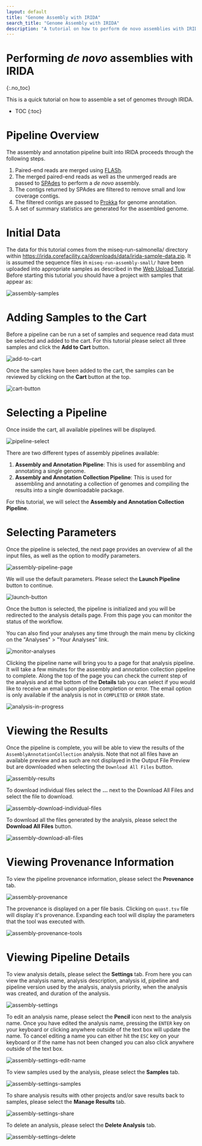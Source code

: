 ```yaml
---
layout: default
title: "Genome Assembly with IRIDA"
search_title: "Genome Assembly with IRIDA"
description: "A tutorial on how to perform de novo assemblies with IRIDA."
---
```


Performing *de novo* assemblies with IRIDA
==========================================
{:.no_toc}

This is a quick tutorial on how to assemble a set of genomes through IRIDA.

* TOC
{:toc}

Pipeline Overview
=================

The assembly and annotation pipeline built into IRIDA proceeds through the following steps.

1. Paired-end reads are merged using [FLASh][].
2. The merged paired-end reads as well as the unmerged reads are passed to [SPAdes][] to perform a *de novo* assembly.
3. The contigs returned by SPAdes are filtered to remove small and low coverage contigs.
4. The filtered contigs are passed to [Prokka][] for genome annotation.
5. A set of summary statistics are generated for the assembled genome.

Initial Data
============

The data for this tutorial comes from the miseq-run-salmonella/ directory within <https://irida.corefacility.ca/downloads/data/irida-sample-data.zip>.  It is assumed the sequence files in `miseq-run-assembly-small/` have been uploaded into appropriate samples as described in the [Web Upload Tutorial][].  Before starting this tutorial you should have a project with samples that appear as:

![assembly-samples][]

Adding Samples to the Cart
==========================

Before a pipeline can be run a set of samples and sequence read data must be selected and added to the cart.  For this tutorial please select all three samples and click the **Add to Cart** button.

![add-to-cart][]

Once the samples have been added to the cart, the samples can be reviewed by clicking on the **Cart** button at the top.

![cart-button][]

Selecting a Pipeline
====================

Once inside the cart, all available pipelines will be displayed.

![pipeline-select][]

There are two different types of assembly pipelines available:

1. **Assembly and Annotation Pipeline**:  This is used for assembling and annotating a single genome.
2. **Assembly and Annotation Collection Pipeline**:  This is used for assembling and annotating a collection of genomes and compiling the results into a single downloadable package.

For this tutorial, we will select the **Assembly and Annotation Collection Pipeline**.

Selecting Parameters
====================

Once the pipeline is selected, the next page provides an overview of all the input files, as well as the option to modify parameters.

![assembly-pipeline-page][]

We will use the default parameters.  Please select the **Launch Pipeline** button to continue.

![launch-button][]

Once the button is selected, the pipeline is initialized and you will be redirected to the analysis details page. From this page you can monitor the status of the workflow.

You can also find your analyses any time through the main menu by clicking on the "Analyses" > "Your Analyses" link.

![monitor-analyses][]

Clicking the pipeline name will bring you to a page for that analysis pipeline. It will take a few minutes for the assembly and annotation collection pipeline to complete. Along the top of the page you can check the current step of the analysis and at the bottom of the **Details** tab you can select if you would like to receive an email upon pipeline completion or error. The email option is only available if the analysis is not in `COMPLETED` or `ERROR` state.

![analysis-in-progress][]

Viewing the Results
===================

Once the pipeline is complete, you will be able to view the results of the `AssemblyAnnotationCollection` analysis. Note that not all files have an available preview and as such are not displayed in the Output File Preview but are downloaded when selecting the `Download All Files` button.

![assembly-results][]

To download individual files select the **...** next to the Download All Files and select the file to download.

![assembly-download-individual-files][]

To download all the files generated by the analysis, please select the **Download All Files** button.

![assembly-download-all-files][]


Viewing Provenance Information
==============================

To view the pipeline provenance information, please select the **Provenance** tab.

![assembly-provenance]

The provenance is displayed on a per file basis. Clicking on `quast.tsv` file will display it's provenance. Expanding each tool will display the parameters that the tool was executed with.

![assembly-provenance-tools]


Viewing Pipeline Details
========================

To view analysis details, please select the **Settings** tab. From here you can view the analysis name, analysis description, analysis id, pipeline and pipeline version used by the analysis, analysis priority, when the analysis was created, and duration of the analysis.

![assembly-settings]

To edit an analysis name, please select the **Pencil** icon next to the analysis name. Once you have edited the analysis name, pressing the `ENTER` key on your keyboard or clicking anywhere outside of the text box will update the name. To cancel editing a name you can either hit the `ESC` key on your keyboard or if the name has not been changed you can also click anywhere outside of the text box.

![assembly-settings-edit-name]

To view samples used by the analysis, please select the **Samples** tab.

![assembly-settings-samples]

To share analysis results with other projects and/or save results back to samples, please select the **Manage Results** tab.

![assembly-settings-share]

To delete an analysis, please select the **Delete Analysis** tab.

![assembly-settings-delete]



[add-to-cart]: images/add-to-cart.png
[analysis-in-progress]: images/analysis-in-progress.png
[assembly-download-all-files]: images/assembly-download-all-files.png
[assembly-download-individual-files]: images/assembly-download-individual-files.png
[assembly-pipeline-page]: images/assembly-pipeline-page.png
[assembly-provenance]: images/assembly-provenance.png
[assembly-provenance-tools]: images/assembly-provenance-tools.png
[assembly-results]: images/assembly-results.png
[assembly-samples]: images/assembly-samples.png
[assembly-settings]: images/assembly-settings.png
[assembly-settings-delete]: images/assembly-settings-delete.png
[assembly-settings-edit-name]: images/assembly-settings-edit-name.png
[assembly-settings-samples]: images/assembly-settings-samples.png
[assembly-settings-share]: images/assembly-settings-share.png
[cart-button]: images/cart-button.png
[FLASH]: http://ccb.jhu.edu/software/FLASH/
[launch-button]: ../../../images/tutorials/common/pipelines/ready-to-launch-button.png
[monitor-analyses]: images/monitor-analyses.png
[pipeline-launched]: images/pipeline-launched.png
[pipeline-select]: images/pipeline-select.png
[Prokka]: http://www.vicbioinformatics.com/software.prokka.shtml
[SPAdes]: http://bioinf.spbau.ru/spades
[view-your-analyses]: images/view-your-analyses.png
[Web Upload Tutorial]: ../web-upload/
